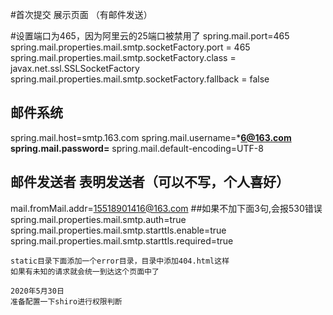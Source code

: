 #首次提交 展示页面 （有邮件发送）

#设置端口为465，因为阿里云的25端口被禁用了
spring.mail.port=465
spring.mail.properties.mail.smtp.socketFactory.port = 465
spring.mail.properties.mail.smtp.socketFactory.class = javax.net.ssl.SSLSocketFactory
spring.mail.properties.mail.smtp.socketFactory.fallback = false
## 邮件系统
spring.mail.host=smtp.163.com
spring.mail.username=***6@163.com
spring.mail.password=**
spring.mail.default-encoding=UTF-8
## 邮件发送者 表明发送者（可以不写，个人喜好）
mail.fromMail.addr=15518901416@163.com
##如果不加下面3句,会报530错误
spring.mail.properties.mail.smtp.auth=true
spring.mail.properties.mail.smtp.starttls.enable=true
spring.mail.properties.mail.smtp.starttls.required=true


```$xslt
static目录下面添加一个error目录，目录中添加404.html这样
如果有未知的请求就会统一到达这个页面中了
```

```$xslt
2020年5月30日
准备配置一下shiro进行权限判断

```